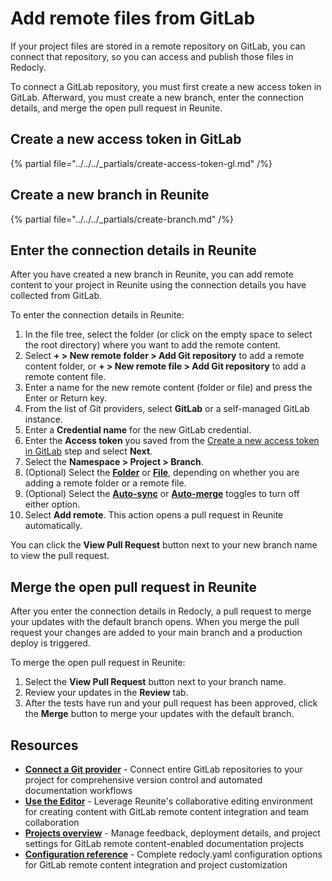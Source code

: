# Add remote files from GitLab

If your project files are stored in a remote repository on GitLab, you can connect that repository, so you can access and publish those files in Redocly.

To connect a GitLab repository, you must first create a new access token in GitLab.
Afterward, you must create a new branch, enter the connection details, and merge the open pull request in Reunite.

## Create a new access token in GitLab

{% partial file="../../../_partials/create-access-token-gl.md" /%}

## Create a new branch in Reunite

{% partial file="../../../_partials/create-branch.md" /%}

## Enter the connection details in Reunite

After you have created a new branch in Reunite, you can add remote content to your project in Reunite using the connection details you have collected from GitLab.

To enter the connection details in Reunite:

1. In the file tree, select the folder (or click on the empty space to select the root directory) where you want to add the remote content.
1. Select **+ > New remote folder > Add Git repository** to add a remote content folder, or **+ > New remote file > Add Git repository** to add a remote content file.
1. Enter a name for the new remote content (folder or file) and press the Enter or Return key.
1. From the list of Git providers, select **GitLab** or a self-managed GitLab instance.
1. Enter a **Credential name** for the new GitLab credential.
1. Enter the **Access token** you saved from the [Create a new access token in GitLab](#create-a-new-access-token-in-gitlab) step and select **Next**.
1. Select the **Namespace > Project > Branch**.
1. (Optional) Select the [**Folder**](./remote-content.md#remote-contents-repository-folder) or [**File**](./remote-content.md#remote-contents-repository-file), depending on whether you are adding a remote folder or a remote file.
1. (Optional) Select the [**Auto-sync**](./remote-content.md#auto-sync-and-auto-merge) or [**Auto-merge**](./remote-content.md#auto-sync-and-auto-merge) toggles to turn off either option.
1. Select **Add remote**.
   This action opens a pull request in Reunite automatically.

You can click the **View Pull Request** button next to your new branch name to view the pull request.


## Merge the open pull request in Reunite

After you enter the connection details in Redocly, a pull request to merge your updates with the default branch opens.
When you merge the pull request your changes are added to your main branch and a production deploy is triggered.

To merge the open pull request in Reunite:

1. Select the **View Pull Request** button next to your branch name.
1. Review your updates in the **Review** tab.
1. After the tests have run and your pull request has been approved, click the **Merge** button to merge your updates with the default branch.

## Resources

- **[Connect a Git provider](../connect-git/connect-git-provider.md)** - Connect entire GitLab repositories to your project for comprehensive version control and automated documentation workflows
- **[Use the Editor](../use-editor.md)** - Leverage Reunite's collaborative editing environment for creating content with GitLab remote content integration and team collaboration
- **[Projects overview](../projects.md)** - Manage feedback, deployment details, and project settings for GitLab remote content-enabled documentation projects
- **[Configuration reference](../../../config/index.md)** - Complete redocly.yaml configuration options for GitLab remote content integration and project customization

